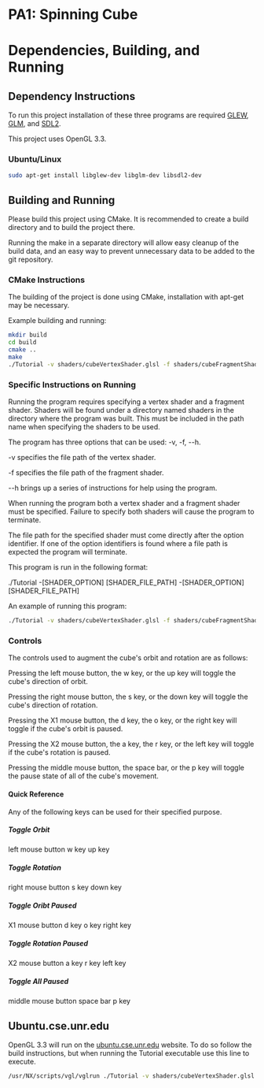 # PA1: Spinning Cube

# Dependencies, Building, and Running

## Dependency Instructions
To run this project installation of these three programs are required [GLEW](http://glew.sourceforge.net/), [GLM](http://glm.g-truc.net/0.9.7/index.html), and [SDL2](https://wiki.libsdl.org/Tutorials).

This project uses OpenGL 3.3.

### Ubuntu/Linux
```bash
sudo apt-get install libglew-dev libglm-dev libsdl2-dev
```

## Building and Running
Please build this project using CMake. It is recommended to create a build directory and to build the project there.

Running the make in a separate directory will allow easy cleanup of the build data, and an easy way to prevent unnecessary data to be added to the git repository.

### CMake Instructions
The building of the project is done using CMake, installation with apt-get may be necessary.

Example building and running:

```bash
mkdir build
cd build
cmake ..
make
./Tutorial -v shaders/cubeVertexShader.glsl -f shaders/cubeFragmentShader.glsl
```

### Specific Instructions on Running
Running the program requires specifying a vertex shader and a fragment shader. Shaders will be found under a directory named shaders in the directory where the program was built. This must be included in the path name when specifying the shaders to be used.

The program has three options that can be used: -v, -f, --h.

-v specifies the file path of the vertex shader.

-f specifies the file path of the fragment shader.

--h brings up a series of instructions for help using the program.

When running the program both a vertex shader and a fragment shader must be specified. Failure to specify both shaders will cause the program to terminate.

The file path for the specified shader must come directly after the option identifier. If one of the option identifiers is found where a file path is expected the program will terminate.

This program is run in the following format:

./Tutorial -[SHADER_OPTION] [SHADER_FILE_PATH] -[SHADER_OPTION] [SHADER_FILE_PATH] 


An example of running this program:

```bash
./Tutorial -v shaders/cubeVertexShader.glsl -f shaders/cubeFragmentShader.glsl
```

### Controls

The controls used to augment the cube's orbit and rotation are as follows:

Pressing the left mouse button, the w key, or the up key will toggle the cube's direction of orbit.

Pressing the right mouse button, the s key, or the down key will toggle the cube's direction of rotation.

Pressing the X1 mouse button, the d key, the o key, or the right key will toggle if the cube's orbit is paused.

Pressing the X2 mouse button, the a key, the r key, or the left key will toggle if the cube's rotation is paused.

Pressing the middle mouse button, the space bar, or the p key will toggle the pause state of all of the cube's movement.

#### Quick Reference

Any of the following keys can be used for their specified purpose.

##### Toggle Orbit 
left mouse button
w key
up key

##### Toggle Rotation
right mouse button
s key
down key

##### Toggle Oribt Paused
X1 mouse button
d key
o key
right key

##### Toggle Rotation Paused
X2 mouse button
a key
r key
left key

##### Toggle All Paused
middle mouse button
space bar
p key


## Ubuntu.cse.unr.edu
OpenGL 3.3 will run on the [ubuntu.cse.unr.edu](https://ubuntu.cse.unr.edu/) website. To do so follow the build instructions, but when running the Tutorial executable use this line to execute.
```bash
/usr/NX/scripts/vgl/vglrun ./Tutorial -v shaders/cubeVertexShader.glsl -f shaders/cubeFragmentShader.glsl
```
